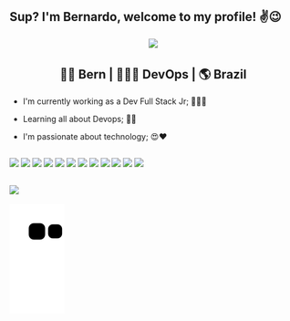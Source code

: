## Sup? I'm Bernardo, welcome to my profile! ✌😉
<div align="center">   <img src="https://c.tenor.com/pBrzvwLzbwoAAAAi/hacking-hack.gif" /> </div>

<div align='center'> <h2>🤙🏽 Bern | 👨🏽‍💻 DevOps |  🌎 Brazil</h2></div>

- I'm currently working as a Dev Full Stack Jr; 👨‍💻🚀
- Learning all about Devops; 🤖👾
- I'm passionate about technology; 😍❤
  
  ##
  
<div>
  <img height="30em" src="https://img.shields.io/badge/JavaScript-F7DF1E?style=for-the-badge&logo=javascript&logoColor=black" />
  <img height="30em "src="https://img.shields.io/badge/Java-ED8B00?style=for-the-badge&logo=java&logoColor=white" />
  <img height="30em" src="https://img.shields.io/badge/Ubuntu-E95420?style=for-the-badge&logo=ubuntu&logoColor=white"/>
  <img height="30em" src="https://img.shields.io/badge/Python-3776AB?style=for-the-badge&logo=python&logoColor=white"/>
  <img height="30em" src="https://img.shields.io/badge/MySQL-00000F?style=for-the-badge&logo=mysql&logoColor=white"/>
  <img height="30em" src="https://img.shields.io/badge/Amazon_AWS-232F3E?style=for-the-badge&logo=amazon-aws&logoColor=white"/>
  <img height="30em" src="https://img.shields.io/badge/Microsoft_Azure-0089D6?style=for-the-badge&logo=microsoft-azure&logoColor=white"/>
  <img height="30em" src="https://img.shields.io/badge/Docker-1DA1F2?style=for-the-badge&logo=docker&logoColor=white"/>
  <img height="30em" src="https://img.shields.io/badge/C%2B%2B-00599C?style=for-the-badge&logo=c%2B%2B&logoColor=white"/>
  <img height="30em" src="https://img.shields.io/badge/GIT-E44C30?style=for-the-badge&logo=git&logoColor=white"/>
  <img height="30em" src="https://img.shields.io/badge/Jenkins-D24939?style=for-the-badge&logo=Jenkins&logoColor=white"/>
  <img height="30em" src="https://img.shields.io/badge/kubernetes-%23326ce5.svg?style=for-the-badge&logo=kubernetes&logoColor=white"/>
  
  
</div>
 
  ##
   
 <a href="https://www.linkedin.com/in/bernardo-villanova-de-santana/" target="_blank"><img src="https://img.shields.io/badge/LinkedIn-0077B5?style=for-the-badge&logo=linkedin&logoColor=white" target="_blank"></a>
 </div>

![Snake animation](https://github.com/bernardovillanova/bernardovillanova/blob/output/github-contribution-grid-snake.svg)
